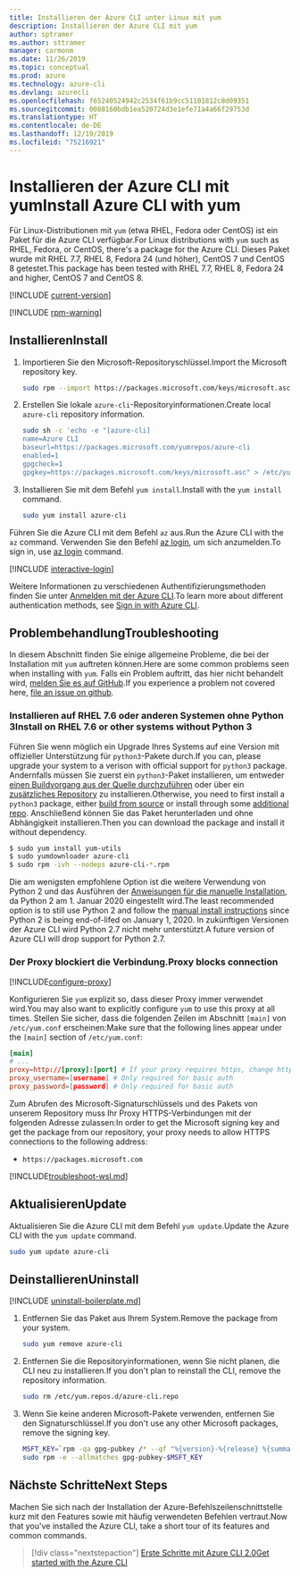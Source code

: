 ```yaml
---
title: Installieren der Azure CLI unter Linux mit yum
description: Installieren der Azure CLI mit yum
author: sptramer
ms.author: sttramer
manager: carmonm
ms.date: 11/26/2019
ms.topic: conceptual
ms.prod: azure
ms.technology: azure-cli
ms.devlang: azurecli
ms.openlocfilehash: f65240524942c2534f61b9cc51101812c8d09351
ms.sourcegitcommit: 0088160bdb1ea520724d3e1efe71a4a66f29753d
ms.translationtype: HT
ms.contentlocale: de-DE
ms.lasthandoff: 12/19/2019
ms.locfileid: "75216921"
---
```

# <a name="install-azure-cli-with-yum"></a><span data-ttu-id="758a2-103">Installieren der Azure CLI mit yum</span><span class="sxs-lookup"><span data-stu-id="758a2-103">Install Azure CLI with yum</span></span>

<span data-ttu-id="758a2-104">Für Linux-Distributionen mit `yum` (etwa RHEL, Fedora oder CentOS) ist ein Paket für die Azure CLI verfügbar.</span><span class="sxs-lookup"><span data-stu-id="758a2-104">For Linux distributions with `yum` such as RHEL, Fedora, or CentOS, there's a package for the Azure CLI.</span></span> <span data-ttu-id="758a2-105">Dieses Paket wurde mit RHEL 7.7, RHEL 8, Fedora 24 (und höher), CentOS 7 und CentOS 8 getestet.</span><span class="sxs-lookup"><span data-stu-id="758a2-105">This package has been tested with RHEL 7.7, RHEL 8, Fedora 24 and higher, CentOS 7 and CentOS 8.</span></span>

[!INCLUDE [current-version](includes/current-version.md)]

[!INCLUDE [rpm-warning](includes/rpm-warning.md)]

## <a name="install"></a><span data-ttu-id="758a2-106">Installieren</span><span class="sxs-lookup"><span data-stu-id="758a2-106">Install</span></span>

1. <span data-ttu-id="758a2-107">Importieren Sie den Microsoft-Repositoryschlüssel.</span><span class="sxs-lookup"><span data-stu-id="758a2-107">Import the Microsoft repository key.</span></span>

   ```bash
   sudo rpm --import https://packages.microsoft.com/keys/microsoft.asc
   ```

2. <span data-ttu-id="758a2-108">Erstellen Sie lokale `azure-cli`-Repositoryinformationen.</span><span class="sxs-lookup"><span data-stu-id="758a2-108">Create local `azure-cli` repository information.</span></span>

   ```bash
   sudo sh -c 'echo -e "[azure-cli]
   name=Azure CLI
   baseurl=https://packages.microsoft.com/yumrepos/azure-cli
   enabled=1
   gpgcheck=1
   gpgkey=https://packages.microsoft.com/keys/microsoft.asc" > /etc/yum.repos.d/azure-cli.repo'
   ```

3. <span data-ttu-id="758a2-109">Installieren Sie mit dem Befehl `yum install`.</span><span class="sxs-lookup"><span data-stu-id="758a2-109">Install with the `yum install` command.</span></span>

   ```bash
   sudo yum install azure-cli
   ```

<span data-ttu-id="758a2-110">Führen Sie die Azure CLI mit dem Befehl `az` aus.</span><span class="sxs-lookup"><span data-stu-id="758a2-110">Run the Azure CLI with the `az` command.</span></span> <span data-ttu-id="758a2-111">Verwenden Sie den Befehl [az login](/cli/azure/reference-index#az-login), um sich anzumelden.</span><span class="sxs-lookup"><span data-stu-id="758a2-111">To sign in, use [az login](/cli/azure/reference-index#az-login) command.</span></span>

[!INCLUDE [interactive-login](includes/interactive-login.md)]

<span data-ttu-id="758a2-112">Weitere Informationen zu verschiedenen Authentifizierungsmethoden finden Sie unter [Anmelden mit der Azure CLI](authenticate-azure-cli.md).</span><span class="sxs-lookup"><span data-stu-id="758a2-112">To learn more about different authentication methods, see [Sign in with Azure CLI](authenticate-azure-cli.md).</span></span>

## <a name="troubleshooting"></a><span data-ttu-id="758a2-113">Problembehandlung</span><span class="sxs-lookup"><span data-stu-id="758a2-113">Troubleshooting</span></span>

<span data-ttu-id="758a2-114">In diesem Abschnitt finden Sie einige allgemeine Probleme, die bei der Installation mit `yum` auftreten können.</span><span class="sxs-lookup"><span data-stu-id="758a2-114">Here are some common problems seen when installing with `yum`.</span></span> <span data-ttu-id="758a2-115">Falls ein Problem auftritt, das hier nicht behandelt wird, [melden Sie es auf GitHub](https://github.com/Azure/azure-cli/issues).</span><span class="sxs-lookup"><span data-stu-id="758a2-115">If you experience a problem not covered here, [file an issue on github](https://github.com/Azure/azure-cli/issues).</span></span>

### <a name="install-on-rhel-76-or-other-systems-without-python-3"></a><span data-ttu-id="758a2-116">Installieren auf RHEL 7.6 oder anderen Systemen ohne Python 3</span><span class="sxs-lookup"><span data-stu-id="758a2-116">Install on RHEL 7.6 or other systems without Python 3</span></span>

<span data-ttu-id="758a2-117">Führen Sie wenn möglich ein Upgrade Ihres Systems auf eine Version mit offizieller Unterstützung für `python3`-Pakete durch.</span><span class="sxs-lookup"><span data-stu-id="758a2-117">If you can, please upgrade your system to a verison with official support for `python3` package.</span></span> <span data-ttu-id="758a2-118">Andernfalls müssen Sie zuerst ein `python3`-Paket installieren, um entweder [einen Buildvorgang aus der Quelle durchzuführen](https://github.com/linux-on-ibm-z/docs/wiki/Building-Python-3.6.x) oder über ein [zusätzliches Repository](https://developers.redhat.com/blog/2018/08/13/install-python3-rhel/) zu installieren.</span><span class="sxs-lookup"><span data-stu-id="758a2-118">Otherwise, you need to first install a `python3` package, either [build from source](https://github.com/linux-on-ibm-z/docs/wiki/Building-Python-3.6.x) or install through some [additional repo](https://developers.redhat.com/blog/2018/08/13/install-python3-rhel/).</span></span> <span data-ttu-id="758a2-119">Anschließend können Sie das Paket herunterladen und ohne Abhängigkeit installieren.</span><span class="sxs-lookup"><span data-stu-id="758a2-119">Then you can download the package and install it without dependency.</span></span>
```bash
$ sudo yum install yum-utils
$ sudo yumdownloader azure-cli
$ sudo rpm -ivh --nodeps azure-cli-*.rpm
```

<span data-ttu-id="758a2-120">Die am wenigsten empfohlene Option ist die weitere Verwendung von Python 2 und das Ausführen der [Anweisungen für die manuelle Installation](install-azure-cli-linux.md), da Python 2 am 1. Januar 2020 eingestellt wird.</span><span class="sxs-lookup"><span data-stu-id="758a2-120">The least recommended option is to still use Python 2 and follow the [manual install instructions](install-azure-cli-linux.md) since Python 2 is being end-of-lifed on January 1, 2020.</span></span> <span data-ttu-id="758a2-121">In zukünftigen Versionen der Azure CLI wird Python 2.7 nicht mehr unterstützt.</span><span class="sxs-lookup"><span data-stu-id="758a2-121">A future version of Azure CLI will drop support for Python 2.7.</span></span>

### <a name="proxy-blocks-connection"></a><span data-ttu-id="758a2-122">Der Proxy blockiert die Verbindung.</span><span class="sxs-lookup"><span data-stu-id="758a2-122">Proxy blocks connection</span></span>

[!INCLUDE[configure-proxy](includes/configure-proxy.md)]

<span data-ttu-id="758a2-123">Konfigurieren Sie `yum` explizit so, dass dieser Proxy immer verwendet wird.</span><span class="sxs-lookup"><span data-stu-id="758a2-123">You may also want to explicitly configure `yum` to use this proxy at all times.</span></span> <span data-ttu-id="758a2-124">Stellen Sie sicher, dass die folgenden Zeilen im Abschnitt `[main]` von `/etc/yum.conf` erscheinen:</span><span class="sxs-lookup"><span data-stu-id="758a2-124">Make sure that the following lines appear under the `[main]` section of `/etc/yum.conf`:</span></span>

```yum.conf
[main]
# ...
proxy=http://[proxy]:[port] # If your proxy requires https, change http->https
proxy_username=[username] # Only required for basic auth
proxy_password=[password] # Only required for basic auth
```

<span data-ttu-id="758a2-125">Zum Abrufen des Microsoft-Signaturschlüssels und des Pakets von unserem Repository muss Ihr Proxy HTTPS-Verbindungen mit der folgenden Adresse zulassen:</span><span class="sxs-lookup"><span data-stu-id="758a2-125">In order to get the Microsoft signing key and get the package from our repository, your proxy needs to allow HTTPS connections to the following address:</span></span>

* `https://packages.microsoft.com`

[!INCLUDE[troubleshoot-wsl.md](includes/troubleshoot-wsl.md)]

## <a name="update"></a><span data-ttu-id="758a2-126">Aktualisieren</span><span class="sxs-lookup"><span data-stu-id="758a2-126">Update</span></span>

<span data-ttu-id="758a2-127">Aktualisieren Sie die Azure CLI mit dem Befehl `yum update`.</span><span class="sxs-lookup"><span data-stu-id="758a2-127">Update the Azure CLI with the `yum update` command.</span></span>

```bash
sudo yum update azure-cli
```

## <a name="uninstall"></a><span data-ttu-id="758a2-128">Deinstallieren</span><span class="sxs-lookup"><span data-stu-id="758a2-128">Uninstall</span></span>

[!INCLUDE [uninstall-boilerplate.md](includes/uninstall-boilerplate.md)]

1. <span data-ttu-id="758a2-129">Entfernen Sie das Paket aus Ihrem System.</span><span class="sxs-lookup"><span data-stu-id="758a2-129">Remove the package from your system.</span></span>

   ```bash
   sudo yum remove azure-cli
   ```

2. <span data-ttu-id="758a2-130">Entfernen Sie die Repositoryinformationen, wenn Sie nicht planen, die CLI neu zu installieren.</span><span class="sxs-lookup"><span data-stu-id="758a2-130">If you don't plan to reinstall the CLI, remove the repository information.</span></span>

   ```bash
   sudo rm /etc/yum.repos.d/azure-cli.repo
   ```

3. <span data-ttu-id="758a2-131">Wenn Sie keine anderen Microsoft-Pakete verwenden, entfernen Sie den Signaturschlüssel.</span><span class="sxs-lookup"><span data-stu-id="758a2-131">If you don't use any other Microsoft packages, remove the signing key.</span></span>

   ```bash
   MSFT_KEY=`rpm -qa gpg-pubkey /* --qf "%{version}-%{release} %{summary}\n" | grep Microsoft | awk '{print $1}'`
   sudo rpm -e --allmatches gpg-pubkey-$MSFT_KEY
   ```

## <a name="next-steps"></a><span data-ttu-id="758a2-132">Nächste Schritte</span><span class="sxs-lookup"><span data-stu-id="758a2-132">Next Steps</span></span>

<span data-ttu-id="758a2-133">Machen Sie sich nach der Installation der Azure-Befehlszeilenschnittstelle kurz mit den Features sowie mit häufig verwendeten Befehlen vertraut.</span><span class="sxs-lookup"><span data-stu-id="758a2-133">Now that you've installed the Azure CLI, take a short tour of its features and common commands.</span></span>

> [!div class="nextstepaction"]
> [<span data-ttu-id="758a2-134">Erste Schritte mit Azure CLI 2.0</span><span class="sxs-lookup"><span data-stu-id="758a2-134">Get started with the Azure CLI</span></span>](get-started-with-azure-cli.md)
